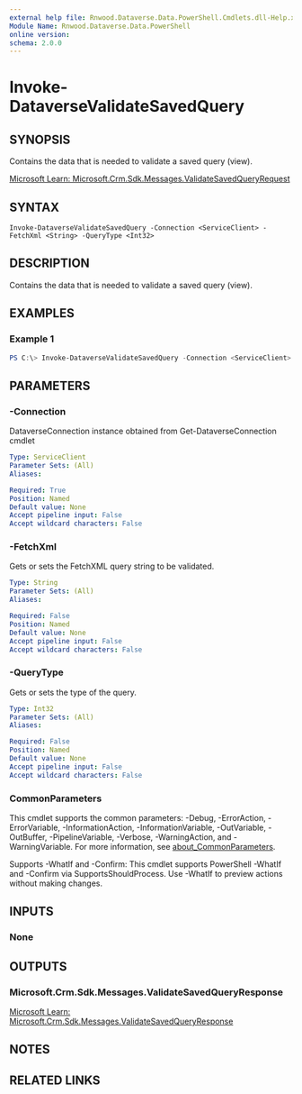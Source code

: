 ```yaml
---
external help file: Rnwood.Dataverse.Data.PowerShell.Cmdlets.dll-Help.xml
Module Name: Rnwood.Dataverse.Data.PowerShell
online version:
schema: 2.0.0
---
```


# Invoke-DataverseValidateSavedQuery

## SYNOPSIS
Contains the data that is needed to validate a saved query (view).

[Microsoft Learn: Microsoft.Crm.Sdk.Messages.ValidateSavedQueryRequest](https://learn.microsoft.com/dotnet/api/Microsoft.Crm.Sdk.Messages.ValidateSavedQueryRequest)

## SYNTAX

```
Invoke-DataverseValidateSavedQuery -Connection <ServiceClient> -FetchXml <String> -QueryType <Int32>
```

## DESCRIPTION
Contains the data that is needed to validate a saved query (view).

## EXAMPLES

### Example 1
```powershell
PS C:\> Invoke-DataverseValidateSavedQuery -Connection <ServiceClient> -FetchXml <String> -QueryType <Int32>
```

## PARAMETERS

### -Connection
DataverseConnection instance obtained from Get-DataverseConnection cmdlet

```yaml
Type: ServiceClient
Parameter Sets: (All)
Aliases:

Required: True
Position: Named
Default value: None
Accept pipeline input: False
Accept wildcard characters: False
```

### -FetchXml
Gets or sets the FetchXML query string to be validated.

```yaml
Type: String
Parameter Sets: (All)
Aliases:

Required: False
Position: Named
Default value: None
Accept pipeline input: False
Accept wildcard characters: False
```

### -QueryType
Gets or sets the type of the query.

```yaml
Type: Int32
Parameter Sets: (All)
Aliases:

Required: False
Position: Named
Default value: None
Accept pipeline input: False
Accept wildcard characters: False
```

### CommonParameters
This cmdlet supports the common parameters: -Debug, -ErrorAction, -ErrorVariable, -InformationAction, -InformationVariable, -OutVariable, -OutBuffer, -PipelineVariable, -Verbose, -WarningAction, and -WarningVariable. For more information, see [about_CommonParameters](http://go.microsoft.com/fwlink/?LinkID=113216).

Supports -WhatIf and -Confirm: This cmdlet supports PowerShell -WhatIf and -Confirm via SupportsShouldProcess. Use -WhatIf to preview actions without making changes.

## INPUTS

### None
## OUTPUTS

### Microsoft.Crm.Sdk.Messages.ValidateSavedQueryResponse
[Microsoft Learn: Microsoft.Crm.Sdk.Messages.ValidateSavedQueryResponse](https://learn.microsoft.com/dotnet/api/Microsoft.Crm.Sdk.Messages.ValidateSavedQueryResponse)
## NOTES

## RELATED LINKS
